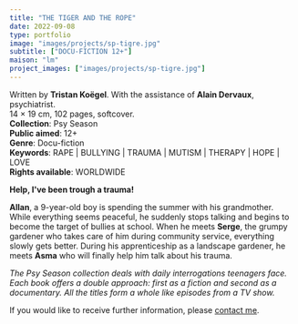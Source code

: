 ```yaml
---
title: "THE TIGER AND THE ROPE"
date: 2022-09-08
type: portfolio
image: "images/projects/sp-tigre.jpg"
subtitle: ["DOCU-FICTION 12+"]
maison: "lm"
project_images: ["images/projects/sp-tigre.jpg"]
---
```


Written by **Tristan Koëgel**.
With the assistance of **Alain Dervaux**, psychiatrist.   
14 × 19 cm, 102 pages, softcover.   
**Collection**: Psy Season   
**Public aimed**: 12+   
**Genre**: Docu-fiction      
**Keywords**: RAPE | BULLYING | TRAUMA | MUTISM | THERAPY | HOPE | LOVE           
**Rights available**: WORLDWIDE
    

 
**Help, I've been trough a trauma!**

**Allan**, a 9-year-old boy is spending the summer with his grandmother. 
While everything seems peaceful, he suddenly stops talking and begins to become the target of bullies at school. 
When he meets **Serge**, the grumpy gardener who takes care of him during community service, everything slowly gets better. During his apprenticeship as a landscape gardener, he meets **Asma** who will finally help him talk about his trauma.   





*The Psy Season collection deals with daily interrogations teenagers face. Each book offers a double approach: first as a fiction and second as a documentary. All the titles form a whole like episodes from a TV show.*





If you would like to receive further information, please [contact me](mailto:melanie.guillaumin.edition@gmail.com).



